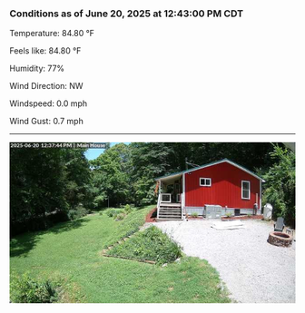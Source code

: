 ### Conditions as of June 20, 2025 at 12:43:00 PM CDT 

Temperature: 84.80 &deg;F

Feels like: 84.80 &deg;F

Humidity: 77%

Wind Direction: NW

Windspeed: 0.0 mph

Wind Gust: 0.7 mph

---

<img src="./images/latest.jpeg"/>

